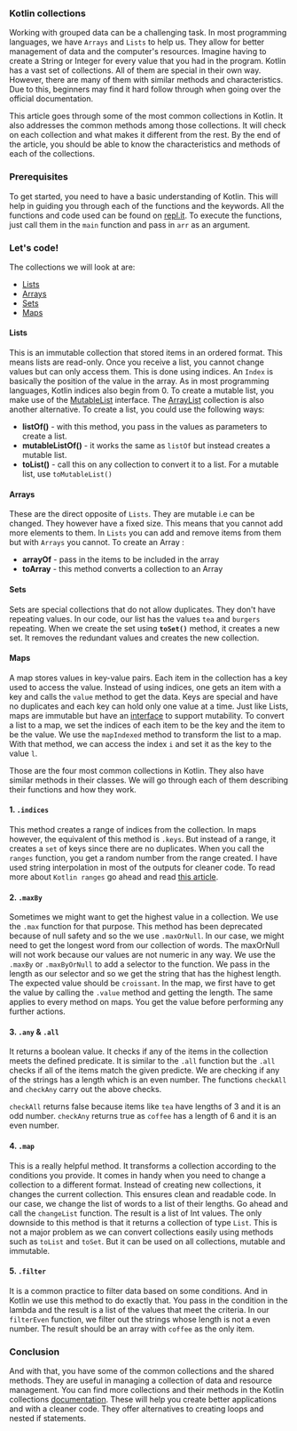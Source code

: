 ### Kotlin collections
Working with grouped data can be a challenging task. In most programming languages, we have `Arrays` and `Lists` to help us. They allow for better management of data and the computer's resources. Imagine having to create a String or Integer for every value that you had in the program. Kotlin has a vast set of collections. All of them are special in their own way. However, there are many of them with similar methods and characteristics. Due to this, beginners may find it hard follow through when going over the official documentation.

This article goes through some of the most common collections in Kotlin. It also addresses the common methods among those collections. It will check on each collection and what makes it different from the rest. By the end of the article, you should be able to know the characteristics and methods of each of the collections.

### Prerequisites
To get started, you need to have a basic understanding of Kotlin. This will help in guiding you through each of the functions and the keywords. All the functions and code used can be found on [repl.it](https://repl.it/@Linusmuema/Collections). To execute the functions, just call them in the `main` function and pass in `arr` as an argument.

### Let's code!
The collections we will look at are:
- [Lists](#Lists)
- [Arrays](#Arrays)
- [Sets](#Sets)
- [Maps](#Maps)

#### Lists
This is an immutable collection that stored items in an ordered format. This means lists are read-only. Once you receive a list, you cannot change values but can only access them. This is done using indices. An `Index` is basically the position of the value in the array. As in most programming languages, Kotlin indices also begin from 0. To create a mutable list, you make use of the [MutableList](https://kotlinlang.org/api/latest/jvm/stdlib/kotlin.collections/-mutable-list/index.html#kotlin.collections.MutableList) interface. The [ArrayList](https://kotlinlang.org/api/latest/jvm/stdlib/kotlin.collections/-array-list/) collection is also another alternative. To create a list, you could use the following ways:

  * **listOf()** - with this method, you pass in the values as parameters to create a list.
  * **mutableListOf()** - it works the same as `listOf` but instead creates a mutable list.
  * **toList()** - call this on any collection to convert it to a list. For a mutable list, use `toMutableList()`

#### Arrays
These are the direct opposite of `Lists`. They are mutable i.e can be changed. They however have a fixed size. This means that you cannot add more elements to them. In `Lists` you can add and remove items from them but with `Arrays` you cannot. To create an Array :

  * **arrayOf** - pass in the items to be included in the array
  * **toArray** - this method converts a collection to an Array

#### Sets
Sets are special collections that do not allow duplicates. They don't have repeating values. In our code, our list has the values `tea` and `burgers` repeating. When we create the set using **`toSet()`** method, it creates a new set. It removes the redundant values and creates the new collection.

#### Maps
A map stores values in key-value pairs. Each item in the collection has a key used to access the value. Instead of using indices, one gets an item with a key and calls the `value` method to get the data. Keys are special and have no duplicates and each key can hold only one value at a time. Just like Lists, maps are immutable but have an [interface](https://kotlinlang.org/api/latest/jvm/stdlib/kotlin.collections/-mutable-map/#kotlin.collections.MutableMap) to support mutability. To convert a list to a map, we set the indices of each item to be the key and the item to be the value. We use the `mapIndexed` method to transform the list to a map. With that method, we can access the index `i` and set it as the key to the value `l`.

Those are the four most common collections in Kotlin. They also have similar methods in their classes. We will go through each of them describing their functions and how they work.

#### 1. `.indices`
This method creates a range of indices from the collection. In maps however, the equivalent of this method is `.keys`. But instead of a range, it creates a `set` of keys since there are no duplicates. When you call the `ranges` function, you get a random number from the range created. I have used string interpolation in most of the outputs for cleaner code. To read more about `Kotlin ranges` go ahead and read [this article](/engineering-education/kotlin-ranges/).

#### 2. `.maxBy`
Sometimes we might want to get the highest value in a collection. We use the `.max` function for that purpose. This method has been deprecated because of null safety and so the we use `.maxOrNull`. In our case, we might need to get the longest word from our collection of words. The maxOrNull will not work because our values are not numeric in any way. We use the `.maxBy` or `.maxByOrNull` to add a selector to the function. We pass in the length as our selector and so we get the string that has the highest length. The expected value should be `croissant`. In the map, we first have to get the value by calling the `.value` method and getting the length. The same applies to every method on maps. You get the value before performing any further actions.

#### 3. `.any` & `.all`
It returns a boolean value. It checks if any of the items in the collection meets the defined predicate. It is similar to the `.all` function but the `.all` checks if all of the items match the given predicte. We are checking if any of the strings has a length which is an even number. The functions `checkAll` and `checkAny` carry out the above checks.

`checkAll` returns false because items like `tea` have lengths of 3 and it is an odd number. `checkAny` returns true as `coffee` has a length of 6 and it is an even number.

#### 4. `.map`
This is a really helpful method. It transforms a collection according to the conditions you provide. It comes in handy when you need to change a collection to a different format. Instead of creating new collections, it changes the current collection. This ensures clean and readable code. In our case, we change the list of words to a list of their lengths. Go ahead and call the `changeList` function. The result is a list of Int values. The only downside to this method is that it returns a collection of type `List`. This is not a major problem as we can convert collections easily using methods such as `toList` and `toSet`. But it can be used on all collections, mutable and immutable.

#### 5. `.filter`
It is a common practice to filter data based on some conditions. And in Kotlin we use this method to do exactly that. You pass in the condition in the lambda and the result is a list of the values that meet the criteria. In our `filterEven` function, we filter out the strings whose length is not a even number. The result should be an array with `coffee` as the only item.


### Conclusion
And with that, you have some of the common collections and the shared methods. They are useful in managing a collection of data and resource management. You can find more collections and their methods in the Kotlin collections [documentation](https://kotlinlang.org/api/latest/jvm/stdlib/kotlin.collections/). These will help you create better applications and with a cleaner code. They offer alternatives to creating loops and nested if statements.
